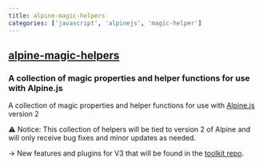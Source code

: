 ```yaml
---
title: alpine-magic-helpers
categories: ['javascript', 'alpinejs', 'magic-helper']
---
```

## [alpine-magic-helpers](https://github.com/alpine-collective/alpine-magic-helpers)

### A collection of magic properties and helper functions for use with Alpine.js


A collection of magic properties and helper functions for use with [Alpine.js](https://github.com/alpinejs/alpine) version 2

:warning:  Notice: This collection of helpers will be tied to version 2 of Alpine and will only receive bug fixes and minor updates as needed.

→ New features and plugins for V3 that will be found in the [toolkit repo](https://github.com/alpine-collective/toolkit).
